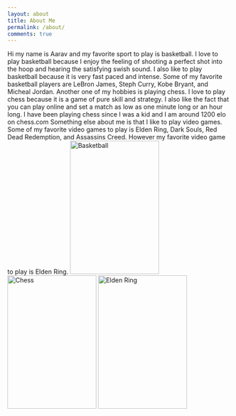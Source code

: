 ```yaml
---
layout: about 
title: About Me
permalink: /about/
comments: true
---
```

Hi my name is Aarav and my favorite sport to play is basketball. I love to play basketball because I enjoy the feeling of shooting a perfect shot into the hoop and hearing the satisfying swish sound.
I also like to play basketball because it is very fast paced and intense. Some of my favorite basketball players are LeBron James, Steph Curry, Kobe Bryant, and Micheal Jordan.
Another one of my hobbies is playing chess. I love to play chess because it is a game of pure skill and strategy. I also like the fact that you can play online and set a match as low as one minute long or an hour long.
I have been playing chess since I was a kid and I am around 1200 elo on chess.com
Something else about me is that I like to play video games. Some of my favorite video games to play is Elden Ring, Dark Souls, Red Dead Redemption, and Assassins Creed.
However my favorite video game to play is Elden Ring.
<img src="https://storage.googleapis.com/pod_public/1300/185581.jpg" alt="Basketball" width="200" height="300">
<img src="https://media.vogue.co.uk/photos/5f735e9260a86c74f57f41f0/2:3/w_2560%2Cc_limit/The%2520Queen's%2520Gambit-_077R.jpg" alt="Chess" width="200" height="300">
<img src="https://www.cnet.com/a/img/resize/43bf7152f39f90a03df23c97a8a7ebb9a09ea520/hub/2022/02/23/f12a8db7-d99b-4b8d-9b09-d84f12661cf7/elden-ring-plakat.jpg?auto=webp&fit=bounds&height=1200&precrop=571,571,x357,y149&width=1200" alt="Elden Ring" width="200" height="300">
